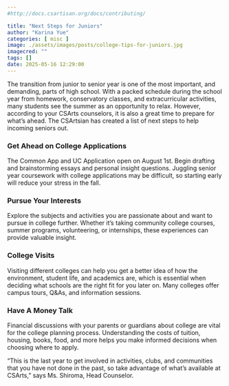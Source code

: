 ```yaml
---
#http://docs.csartisan.org/docs/contributing/

title: "Next Steps for Juniors"
author: "Karina Yue"
categories: [ misc ]
image: ./assets/images/posts/college-tips-for-juniors.jpg
imagecred: ""
tags: []
date: 2025-05-16 12:29:00
---
```

The transition from junior to senior year is one of the most important, and demanding, parts of high school. With a packed schedule during the school year from homework, conservatory classes, and extracurricular activities, many students see the summer as an opportunity to relax. However, according to your CSArts counselors, it is also a great time to prepare for what’s ahead. The CSArtsian has created a list of next steps to help incoming seniors out.

### Get Ahead on College Applications
The Common App and UC Application open on August 1st. Begin drafting and brainstorming essays and personal insight questions. Juggling senior year coursework with college applications may be difficult, so starting early will reduce your stress in the fall.

### Pursue Your Interests
Explore the subjects and activities you are passionate about and want to pursue in college further. Whether it’s taking community college courses, summer programs, volunteering, or internships, these experiences can provide valuable insight.

### College Visits
Visiting different colleges can help you get a better idea of how the environment, student life, and academics are, which is essential when deciding what schools are the right fit for you later on. Many colleges offer campus tours, Q&As, and information sessions.

### Have A Money Talk
Financial discussions with your parents or guardians about college are vital for the college planning process. Understanding the costs of tuition, housing, books, food, and more helps you make informed decisions when choosing where to apply. 

“This is the last year to get involved in activities, clubs, and communities that you have not done in the past, so take advantage of what’s available at CSArts,” says Ms. Shiroma, Head Counselor.
